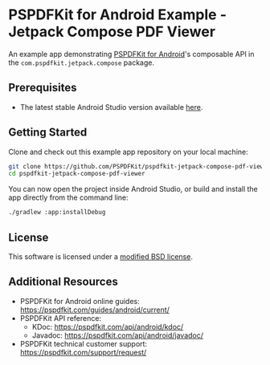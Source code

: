 # PSPDFKit for Android Example - Jetpack Compose PDF Viewer

An example app demonstrating [PSPDFKit for Android](https://pspdfkit.com/pdf-sdk/android/)'s composable API in the `com.pspdfkit.jetpack.compose` package.

## Prerequisites

- The latest stable Android Studio version available [here](https://developer.android.com/studio).

## Getting Started

Clone and check out this example app repository on your local machine:

```sh
git clone https://github.com/PSPDFKit/pspdfkit-jetpack-compose-pdf-viewer.git
cd pspdfkit-jetpack-compose-pdf-viewer
```

You can now open the project inside Android Studio, or build and install the app directly from the command line:

```sh
./gradlew :app:installDebug
```

## License

This software is licensed under a [modified BSD license](LICENSE).

## Additional Resources

* PSPDFKit for Android online guides: https://pspdfkit.com/guides/android/current/
* PSPDFKit API reference:
  * KDoc: https://pspdfkit.com/api/android/kdoc/
  * Javadoc: https://pspdfkit.com/api/android/javadoc/
* PSPDFKit technical customer support: https://pspdfkit.com/support/request/  
